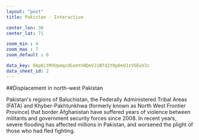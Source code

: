 ```yaml
---
layout: "post"
title: Pakistan - Interactive

center_lon: 30
center_lat: 71

zoom_min : 4
zoom_max : 7
zoom_default : 6

data_key: 0Ap0itMVUpmqcdGxmYnNQeVJiNTd2Y0p0eU1zVGEwV2c
data_sheet_id: 2
---
```


##Displacement in north-west Pakistan

Pakistan's regions of Baluchistan, the Federally Administered Tribal Areas (FATA) and Khyber-Pakhtunkhwa (formerly known as North West Frontier Province) that border Afghanistan have suffered years of violence between militants and government security forces since 2008.
In recent years, severe flooding has affected millions in Pakistan, and worsened the plight of those who had fled fighting.
